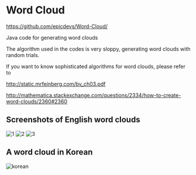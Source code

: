 Word Cloud
==========
https://github.com/epicdevs/Word-Cloud/

Java code for generating word clouds

The algorithm used in the codes is very sloppy, generating word clouds with random trials.

If you want to know sophisticated algorithms for word clouds, please refer to

http://static.mrfeinberg.com/bv_ch03.pdf

http://mathematica.stackexchange.com/questions/2334/how-to-create-word-clouds/2360#2360

Screenshots of English word clouds
---
![1](https://github.com/epicdevs/Word-Cloud/raw/master/img/1.png)
![2](https://github.com/epicdevs/Word-Cloud/raw/master/img/2.png)
![3](https://github.com/epicdevs/Word-Cloud/raw/master/img/3.png)

A word cloud in Korean
---
![korean](https://github.com/epicdevs/Word-Cloud/raw/master/img/korean.png)
